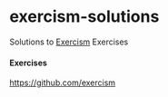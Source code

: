 # exercism-solutions
Solutions to [Exercism](https://exercism.org) Exercises

#### Exercises
https://github.com/exercism
